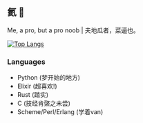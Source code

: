 ## 氦 👋
Me, a pro, but a pro noob | 夫地瓜者，菜逼也。

[![Top Langs](https://github-readme-stats.vercel.app/api/top-langs/?username=dongdigua&layout=compact&langs_count=10&hide=org,markdown,css,html&exclude_repo=tetris-custom,nur-pkg&theme=transparent&border_radius=0&title_color=007a00)](https://github.com/anuraghazra/github-readme-stats)
### Languages
- Python (梦开始的地方)
- Elixir (超喜欢!)
- Rust (踏实)
- C (技经肯綮之未尝)
- Scheme/Perl/Erlang (学着van)


